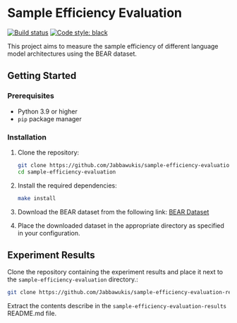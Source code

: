 # Sample Efficiency Evaluation

[![Build status](https://img.shields.io/github/actions/workflow/status/Jabbawukis/sample_efficiency_evaluation/test.yml?logo=github&label=Tests)](https://github.com/Jabbawukis/sample_efficiency_evaluation/actions)
[![Code style: black](https://img.shields.io/badge/Code%20style-black-000000.svg)](https://github.com/psf/black)

This project aims to measure the sample efficiency of different language model architectures using the BEAR dataset.

## Getting Started

### Prerequisites

- Python 3.9 or higher
- `pip` package manager

### Installation

1. Clone the repository:
    ```bash
    git clone https://github.com/Jabbawukis/sample-efficiency-evaluation.git
    cd sample-efficiency-evaluation
    ```

2. Install the required dependencies:
    ```bash
    make install
    ```

3. Download the BEAR dataset from the following link: [BEAR Dataset](https://github.com/lm-pub-quiz/BEAR)

4. Place the downloaded dataset in the appropriate directory as specified in your configuration.

## Experiment Results
Clone the repository containing the experiment results and place it next to the `sample-efficiency-evaluation` directory.:
```bash
git clone https://github.com/Jabbawukis/sample-efficiency-evaluation-results
```
Extract the contents describe in the `sample-efficiency-evaluation-results` README.md file.